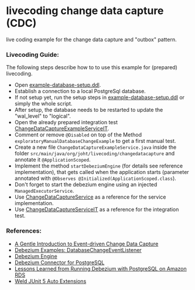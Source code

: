 # livecoding change data capture (CDC)

live coding example for the change data capture and "outbox" pattern.

### Livecoding Guide:

The following steps describe how to to use this example for (prepared) livecoding.

* Open [example-database-setup.ddl](example-database-setup.ddl).
* Establish a connection to a local PostgreSql database.
* If not setup yet, run the setup steps in [example-database-setup.ddl](example-database-setup.ddl) or simply the whole script.
* After setup, the database needs to be restarted to update the "wal_level" to "logical".
* Open the already prepared integration test [ChangeDataCaptureExampleServiceIT](src/test/java/org/joht/livecoding/changedatacapture/integrationtest/ChangeDataCaptureExampleServiceIT.java).
* Comment or remove `@Disabled` on top of the Method `exploratoryManualDatabaseChangeExample` to get a first manual test.
* Create a new file `ChangeDataCaptureExampleService.java` inside the folder `src/main/java/org/joht/livecoding/changedatacapture` and annotate it `@ApplicationScoped`.
* Implement the method `startDebeziumEngine` (for details see reference implementation), that gets called when the application starts (parameter annotated with `@Observes @Initialized(ApplicationScoped.class`).
* Don't forget to start the debezium engine using an injected `ManagedExecutorService`.
* Use [ChangeDataCaptureService](src/main/java/org/joht/livecoding/changedatacapture/ChangeDataCaptureService.java) as a reference for the service implementation.
* Use [ChangeDataCaptureServiceIT](src/test/java/org/joht/livecoding/changedatacapture/integrationtest/ChangeDataCaptureExampleIT.java) as a reference for the integration test.

### References:
* [A Gentle Introduction to Event-driven Change Data Capture](https://medium.com/event-driven-utopia/a-gentle-introduction-to-event-driven-change-data-capture-683297625f9b)
* [Debezium Examples: DatabaseChangeEventListener](https://github.com/debezium/debezium-examples/blob/master/cache-invalidation/src/main/java/io/debezium/examples/cacheinvalidation/persistence/DatabaseChangeEventListener.java)
* [Debezium Engine](https://debezium.io/documentation/reference/1.6/development/engine.html#engine-properties)
* [Debezium Connector for PostgreSQL](https://debezium.io/documentation/reference/1.6/connectors/postgresql.html#postgresql-property-column-include-list)
* [Lessons Learned from Running Debezium with PostgreSQL on Amazon RDS](https://debezium.io/blog/2020/02/25/lessons-learned-running-debezium-with-postgresql-on-rds)
* [Weld JUnit 5 Auto Extensions](https://github.com/weld/weld-junit/blob/master/junit5/README.md#weldjunit5autoextension)